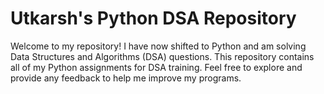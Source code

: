 # Utkarsh's Python DSA Repository

Welcome to my repository! I have now shifted to Python and am solving Data Structures and Algorithms (DSA) questions. This repository contains all of my Python assignments for DSA training. Feel free to explore and provide any feedback to help me improve my programs.
